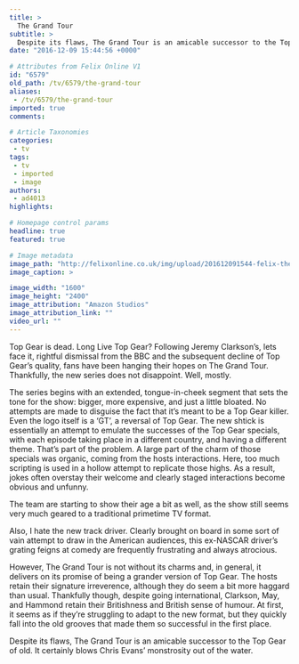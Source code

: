 ```yaml
---
title: >
  The Grand Tour
subtitle: >
  Despite its flaws, The Grand Tour is an amicable successor to the Top Gear of old
date: "2016-12-09 15:44:56 +0000"

# Attributes from Felix Online V1
id: "6579"
old_path: /tv/6579/the-grand-tour
aliases:
 - /tv/6579/the-grand-tour
imported: true
comments:

# Article Taxonomies
categories:
 - tv
tags:
 - tv
 - imported
 - image
authors:
 - ad4013
highlights:

# Homepage control params
headline: true
featured: true

# Image metadata
image_path: "http://felixonline.co.uk/img/upload/201612091544-felix-the-grand-tour-first-season.59873.jpg"
image_caption: >

image_width: "1600"
image_height: "2400"
image_attribution: "Amazon Studios"
image_attribution_link: ""
video_url: ""
---
```


Top Gear is dead. Long Live Top Gear? Following Jeremy Clarkson’s, lets face it, rightful dismissal from the BBC and the subsequent decline of Top Gear’s quality, fans have been hanging their hopes on The Grand Tour. Thankfully, the new series does not disappoint. Well, mostly.

The series begins with an extended, tongue-in-cheek segment that sets the tone for the show: bigger, more expensive, and just a little bloated. No attempts are made to disguise the fact that it’s meant to be a Top Gear killer. Even the logo itself is a ‘GT’, a reversal of Top Gear.
The new shtick is essentially an attempt to emulate the successes of the Top Gear specials, with each episode taking place in a different country, and having a different theme.
That’s part of the problem. A large part of the charm of those specials was organic, coming from the hosts interactions. Here, too much scripting is used in a hollow attempt to replicate those highs. As a result, jokes often overstay their welcome and clearly staged interactions become obvious and unfunny.

The team are starting to show their age a bit as well, as the show still seems very much geared to a traditional primetime TV format.

Also, I hate the new track driver. Clearly brought on board in some sort of vain attempt to draw in the American audiences, this ex-NASCAR driver’s grating feigns at comedy are frequently frustrating and always atrocious.

However, The Grand Tour is not without its charms and, in general, it delivers on its promise of being a grander version of Top Gear. The hosts retain their signature irreverence, although they do seem a bit more haggard than usual. Thankfully though, despite going international, Clarkson, May, and Hammond retain their Britishness and British sense of humour. At first, it seems as if they’re struggling to adapt to the new format, but they quickly fall into the old grooves that made them so successful in the first place.

Despite its flaws, The Grand Tour is an amicable successor to the Top Gear of old. It certainly blows Chris Evans’ monstrosity out of the water.
